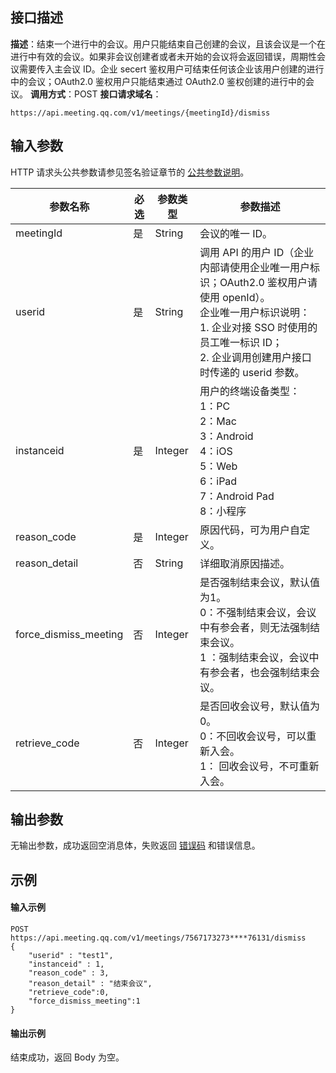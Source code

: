 ## 接口描述
**描述**：结束一个进行中的会议。用户只能结束自己创建的会议，且该会议是一个在进行中有效的会议。如果非会议创建者或者未开始的会议将会返回错误，周期性会议需要传入主会议 ID。企业 secert 鉴权用户可结束任何该企业该用户创建的进行中的会议；OAuth2.0 鉴权用户只能结束通过 OAuth2.0 鉴权创建的进行中的会议。
**调用方式**：POST
**接口请求域名**：
```plaintext
https://api.meeting.qq.com/v1/meetings/{meetingId}/dismiss
```


## 输入参数

HTTP 请求头公共参数请参见签名验证章节的 [公共参数说明](https://cloud.tencent.com/document/product/1095/42413#.E5.85.AC.E5.85.B1.E5.8F.82.E6.95.B0)。

| 参数名称              | 必选 | 参数类型 | 参数描述                                                     |
| --------------------- | ---- | -------- | ------------------------------------------------------------ |
| meetingId             | 是   | String   | 会议的唯一 ID。                                                 |
| userid                | 是   | String   |调用 API 的用户 ID（企业内部请使用企业唯一用户标识；OAuth2.0 鉴权用户请使用 openId）。 <br>企业唯一用户标识说明：<br>1. 企业对接 SSO 时使用的员工唯一标识 ID；<br>2. 企业调用创建用户接口时传递的 userid 参数。   |
| instanceid            | 是   | Integer  | 用户的终端设备类型：<br>1：PC <br>2：Mac<br>3：Android <br>4：iOS <br>5：Web <br>6：iPad <br>7：Android Pad <br>8：小程序                                           |
| reason_code           | 是   | Integer  | 原因代码，可为用户自定义。                                     |
| reason_detail         | 否   | String   | 详细取消原因描述。                                             |
| force_dismiss_meeting | 否   | Integer  | 是否强制结束会议，默认值为1。<br>0：不强制结束会议，会议中有参会者，则无法强制结束会议。<br>1 ：强制结束会议，会议中有参会者，也会强制结束会议。 |
| retrieve_code         | 否   | Integer  | 是否回收会议号，默认值为0。<br>0：不回收会议号，可以重新入会。<br>1： 回收会议号，不可重新入会。 |

## 输出参数

无输出参数，成功返回空消息体，失败返回 [错误码](https://cloud.tencent.com/document/product/1095/43704) 和错误信息。

## 示例

#### 输入示例

```plaintext
POST https://api.meeting.qq.com/v1/meetings/7567173273****76131/dismiss
{
    "userid" : "test1",
    "instanceid" : 1,
    "reason_code" : 3,
    "reason_detail" : "结束会议",
    "retrieve_code":0,
    "force_dismiss_meeting":1
}
```

#### 输出示例

结束成功，返回 Body 为空。

